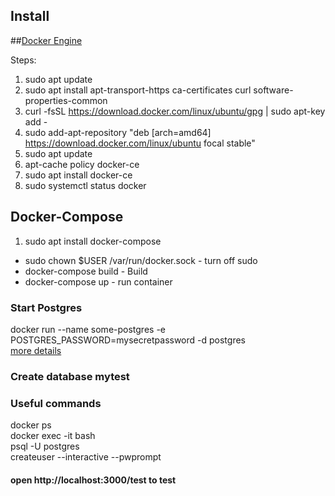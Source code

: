 ## Install

##[Docker Engine](https://www.digitalocean.com/community/tutorials/how-to-install-and-use-docker-on-ubuntu-20-04-ru)

Steps:

1. sudo apt update
2. sudo apt install apt-transport-https ca-certificates curl software-properties-common
3. curl -fsSL https://download.docker.com/linux/ubuntu/gpg | sudo apt-key add -
4. sudo add-apt-repository "deb [arch=amd64] https://download.docker.com/linux/ubuntu focal stable"
5. sudo apt update
6. apt-cache policy docker-ce
7. sudo apt install docker-ce
8. sudo systemctl status docker

## Docker-Compose
1. sudo apt  install docker-compose

 - sudo chown $USER /var/run/docker.sock - turn off sudo
 - docker-compose build - Build 
 - docker-compose up - run container
 
### Start Postgres
docker run --name some-postgres -e POSTGRES_PASSWORD=mysecretpassword -d postgres\
[more details](https://hub.docker.com/_/postgres)


### Create database mytest

### Useful commands
docker ps\
docker exec -it <key> bash\
psql -U postgres\
createuser --interactive --pwprompt


#### open http://localhost:3000/test to test

